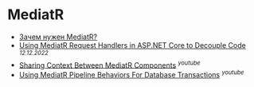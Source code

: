 # MediatR

- [Зачем нужен MediatR?](https://habr.com/ru/articles/588887/)
- [Using MediatR Request Handlers in ASP.NET Core to Decouple Code](https://dev.to/stevenmclintock/using-mediatr-request-handlers-in-aspnet-core-to-decouple-code-1mko) <sup>_12.12.2022_</sup>
- [Sharing Context Between MediatR Components](https://www.youtube.com/watch?v=UnM39Wx6Vro) <sup>_youtube_</sup>
- [Using MediatR Pipeline Behaviors For Database Transactions](https://www.youtube.com/watch?v=baf4GeBB4NM) <sup>_youtube_</sup>
